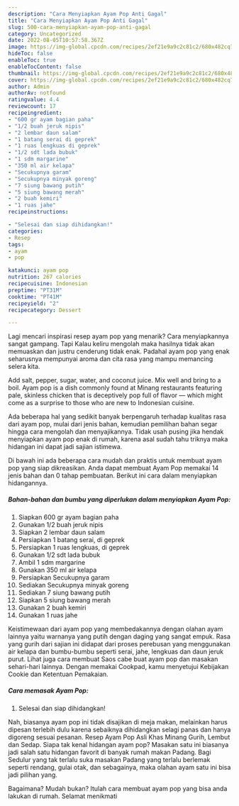 ```yaml
---
description: "Cara Menyiapkan Ayam Pop Anti Gagal"
title: "Cara Menyiapkan Ayam Pop Anti Gagal"
slug: 500-cara-menyiapkan-ayam-pop-anti-gagal
category: Uncategorized
date: 2022-08-05T10:57:58.367Z
image: https://img-global.cpcdn.com/recipes/2ef21e9a9c2c81c2/680x482cq70/ayam-pop-foto-resep-utama.jpg
hideToc: false
enableToc: true
enableTocContent: false
thumbnail: https://img-global.cpcdn.com/recipes/2ef21e9a9c2c81c2/680x482cq70/ayam-pop-foto-resep-utama.jpg
cover: https://img-global.cpcdn.com/recipes/2ef21e9a9c2c81c2/680x482cq70/ayam-pop-foto-resep-utama.jpg
author: Admin
authorAv: notfound
ratingvalue: 4.4
reviewcount: 17
recipeingredient:
- "600 gr ayam bagian paha"
- "1/2 buah jeruk nipis"
- "2 lembar daun salam"
- "1 batang serai di geprek"
- "1 ruas lengkuas di geprek"
- "1/2 sdt lada bubuk"
- "1 sdm margarine"
- "350 ml air kelapa"
- "Secukupnya garam"
- "Secukupnya minyak goreng"
- "7 siung bawang putih"
- "5 siung bawang merah"
- "2 buah kemiri"
- "1 ruas jahe"
recipeinstructions:

- "Selesai dan siap dihidangkan!"
categories:
- Resep
tags:
- ayam
- pop

katakunci: ayam pop 
nutrition: 267 calories
recipecuisine: Indonesian
preptime: "PT31M"
cooktime: "PT41M"
recipeyield: "2"
recipecategory: Dessert

---
```



Lagi mencari inspirasi resep ayam pop yang menarik? Cara menyiapkannya sangat gampang. Tapi Kalau keliru mengolah maka hasilnya tidak akan memuaskan dan justru cenderung tidak enak. Padahal ayam pop yang enak seharusnya mempunyai aroma dan cita rasa yang mampu memancing selera kita.


Add salt, pepper, sugar, water, and coconut juice. Mix well and bring to a boil. Ayam pop is a dish commonly found at Minang restaurants featuring pale, skinless chicken that is deceptively pop full of flavor — which might come as a surprise to those who are new to Indonesian cuisine.

Ada beberapa hal yang sedikit banyak berpengaruh terhadap kualitas rasa dari ayam pop, mulai dari jenis bahan, kemudian pemilihan bahan segar hingga cara mengolah dan menyajikannya. Tidak usah pusing jika hendak menyiapkan ayam pop enak di rumah, karena asal sudah tahu triknya maka hidangan ini dapat jadi sajian istimewa.


Di bawah ini ada beberapa cara mudah dan praktis untuk membuat ayam pop yang siap dikreasikan. Anda dapat membuat Ayam Pop memakai 14 jenis bahan dan 0 tahap pembuatan. Berikut ini cara dalam menyiapkan hidangannya.

<!--inarticleads1-->

##### Bahan-bahan dan bumbu yang diperlukan dalam menyiapkan Ayam Pop:

1. Siapkan 600 gr ayam bagian paha
1. Gunakan 1/2 buah jeruk nipis
1. Siapkan 2 lembar daun salam
1. Persiapkan 1 batang serai, di geprek
1. Persiapkan 1 ruas lengkuas, di geprek
1. Gunakan 1/2 sdt lada bubuk
1. Ambil 1 sdm margarine
1. Gunakan 350 ml air kelapa
1. Persiapkan Secukupnya garam
1. Sediakan Secukupnya minyak goreng
1. Sediakan 7 siung bawang putih
1. Siapkan 5 siung bawang merah
1. Gunakan 2 buah kemiri
1. Gunakan 1 ruas jahe


Keistimewaan dari ayam pop yang membedakannya dengan olahan ayam lainnya yaitu warnanya yang putih dengan daging yang sangat empuk. Rasa yang gurih dari sajian ini didapat dari proses perebusan yang menggunakan air kelapa dan bumbu-bumbu seperti serai, jahe, lengkuas dan daun jeruk purut. Lihat juga cara membuat Saos cabe buat ayam pop dan masakan sehari-hari lainnya. Dengan memakai Cookpad, kamu menyetujui Kebijakan Cookie dan Ketentuan Pemakaian. 

<!--inarticleads2-->

##### Cara memasak Ayam Pop:


1. Selesai dan siap dihidangkan!

Nah, biasanya ayam pop ini tidak disajikan di meja makan, melainkan harus dipesan terlebih dulu karena sebaiknya dihidangkan selagi panas dan hanya digoreng sesuai pesanan. Resep Ayam Pop Asli Khas Minang Gurih, Lembut dan Sedap. Siapa tak kenal hidangan ayam pop? Masakan satu ini biasanya jadi salah satu hidangan favorit di banyak rumah makan Padang. Bagi Sedulur yang tak terlalu suka masakan Padang yang terlalu berlemak seperti rendang, gulai otak, dan sebagainya, maka olahan ayam satu ini bisa jadi pilihan yang. 

Bagaimana? Mudah bukan? Itulah cara membuat ayam pop yang bisa anda lakukan di rumah. Selamat menikmati

